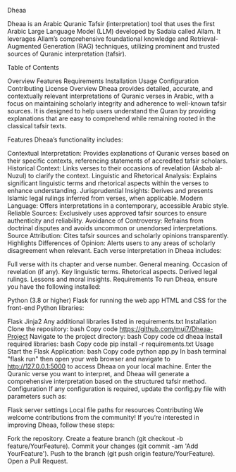 Dheaa

Dheaa is an Arabic Quranic Tafsir (interpretation) tool that uses the first Arabic Large Language Model (LLM) developed by Sadaia called Allam. It leverages Allam’s comprehensive foundational knowledge and Retrieval-Augmented Generation (RAG) techniques, utilizing prominent and trusted sources of Quranic interpretation (tafsir).

Table of Contents

Overview
Features
Requirements
Installation
Usage
Configuration
Contributing
License
Overview
Dheaa provides detailed, accurate, and contextually relevant interpretations of Quranic verses in Arabic, with a focus on maintaining scholarly integrity and adherence to well-known tafsir sources. It is designed to help users understand the Quran by providing explanations that are easy to comprehend while remaining rooted in the classical tafsir texts.

Features
Dheaa’s functionality includes:

Contextual Interpretation: Provides explanations of Quranic verses based on their specific contexts, referencing statements of accredited tafsir scholars.
Historical Context: Links verses to their occasions of revelation (Asbab al-Nuzul) to clarify the context.
Linguistic and Rhetorical Analysis: Explains significant linguistic terms and rhetorical aspects within the verses to enhance understanding.
Jurisprudential Insights: Derives and presents Islamic legal rulings inferred from verses, when applicable.
Modern Language: Offers interpretations in a contemporary, accessible Arabic style.
Reliable Sources: Exclusively uses approved tafsir sources to ensure authenticity and reliability.
Avoidance of Controversy: Refrains from doctrinal disputes and avoids uncommon or unendorsed interpretations.
Source Attribution: Cites tafsir sources and scholarly opinions transparently.
Highlights Differences of Opinion: Alerts users to any areas of scholarly disagreement when relevant.
Each verse interpretation in Dheaa includes:

Full verse with its chapter and verse number.
General meaning.
Occasion of revelation (if any).
Key linguistic terms.
Rhetorical aspects.
Derived legal rulings.
Lessons and moral insights.
Requirements
To run Dheaa, ensure you have the following installed:

Python (3.8 or higher)
Flask for running the web app
HTML and CSS for the front-end
Python libraries:

Flask
Jinja2
Any additional libraries listed in requirements.txt
Installation
Clone the repository:
bash
Copy code
https://github.com/muj7/Dheaa-Project
Navigate to the project directory:
bash
Copy code
cd dheaa
Install required libraries:
bash
Copy code
pip install -r requirements.txt
Usage
Start the Flask Application:
bash
Copy code
python app.py
In bash terminal "flask run" then open your web browser and navigate to http://127.0.0.1:5000 to access Dheaa on your local machine.
Enter the Quranic verse you want to interpret, and Dheaa will generate a comprehensive interpretation based on the structured tafsir method.
Configuration
If any configuration is required, update the config.py file with parameters such as:

Flask server settings
Local file paths for resources
Contributing
We welcome contributions from the community! If you’re interested in improving Dheaa, follow these steps:

Fork the repository.
Create a feature branch (git checkout -b feature/YourFeature).
Commit your changes (git commit -am 'Add YourFeature').
Push to the branch (git push origin feature/YourFeature).
Open a Pull Request.
